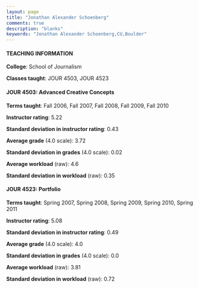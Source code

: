 ```yaml
---
layout: page
title: "Jonathan Alexander Schoenberg" 
comments: true
description: "blanks"
keywords: "Jonathan Alexander Schoenberg,CU,Boulder"
---
```

<head>
<script src="https://ajax.googleapis.com/ajax/libs/jquery/2.1.3/jquery.min.js"></script>
<script src="https://dl.dropboxusercontent.com/s/pc42nxpaw1ea4o9/highcharts.js?dl=0"></script>
<!-- <script src="../assets/js/highcharts.js"></script> -->
<style type="text/css">@font-face {
	font-family: "Bebas Neue";
	src: url(https://www.filehosting.org/file/details/544349/BebasNeue Regular.otf) format("opentype");
	}
	h1.Bebas { 
		font-family: "Bebas Neue", Verdana, Tahoma;
	}
</style>
</head>
	   
#### TEACHING INFORMATION

**College**: School of Journalism

**Classes taught**: JOUR 4503, JOUR 4523

#### JOUR 4503: Advanced Creative Concepts

**Terms taught**: Fall 2006, Fall 2007, Fall 2008, Fall 2009, Fall 2010

**Instructor rating**: 5.22

**Standard deviation in instructor rating**: 0.43

**Average grade** (4.0 scale): 3.72

**Standard deviation in grades** (4.0 scale): 0.02

**Average workload** (raw): 4.6

**Standard deviation in workload** (raw): 0.35

#### JOUR 4523: Portfolio

**Terms taught**: Spring 2007, Spring 2008, Spring 2009, Spring 2010, Spring 2011

**Instructor rating**: 5.08

**Standard deviation in instructor rating**: 0.49

**Average grade** (4.0 scale): 4.0

**Standard deviation in grades** (4.0 scale): 0.0

**Average workload** (raw): 3.81

**Standard deviation in workload** (raw): 0.72

